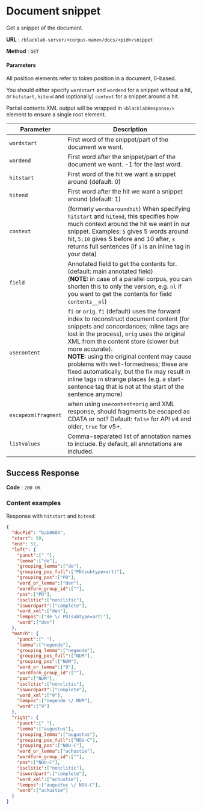 # Document snippet

Get a snippet of the document.

**URL** : `/blacklab-server/<corpus-name>/docs/<pid>/snippet`

**Method** : `GET`

#### Parameters

All position elements refer to token position in a document, 0-based.

You should either specify `wordstart` and `wordend` for a snippet without a hit, or `hitstart`, `hitend` and (optionally) `context` for a snippet around a hit.

Partial contents XML output will be wrapped in `<blacklabResponse/>` element to ensure a single root element.

| Parameter          | Description                                                                                                                                                                                                                                                                                                                                                                                                                                                                                       |
|--------------------|---------------------------------------------------------------------------------------------------------------------------------------------------------------------------------------------------------------------------------------------------------------------------------------------------------------------------------------------------------------------------------------------------------------------------------------------------------------------------------------------------|
| `wordstart`        | First word of the snippet/part of the document we want.                                                                                                                                                                                                                                                                                                                                                                                                                                           |
| `wordend`          | First word after the snippet/part of the document we want. -1 for the last word.                                                                                                                                                                                                                                                                                                                                                                                                                  |
| `hitstart`         | First word of the hit we want a snippet around (default: 0)                                                                                                                                                                                                                                                                                                                                                                                                                                       |
| `hitend`           | First word after the hit we want a snippet around (default: 1)                                                                                                                                                                                                                                                                                                                                                                                                                                    |
| `context`          | (formerly `wordsaroundhit`) When specifying `hitstart` and `hitend`, this specifies how much context around the hit we want in our snippet. Examples: `5` gives 5 words around hit, `5:10` gives 5 before and 10 after, `s` returns full sentences (if `s` is an inline tag in your data)                                                                                                                                                                                                         |
| `field`            | Annotated field to get the contents for.  (default: main annotated field)<br>(**NOTE:** in case of a parallel corpus, you can shorten this to only the version, e.g. `nl` if you want to get the contents for field `contents__nl`)                                                                                                                                                                                                                                                               |
| `usecontent`       | `fi` or `orig`. `fi` (default) uses the forward index to reconstruct document content (for snippets and concordances; inline tags are lost in the process), `orig` uses the original XML from the content store (slower but more accurate).<br/>**NOTE:** using the original content may cause problems with well-formedness; these are fixed automatically, but the fix may result in inline tags in strange places (e.g. a start-sentence tag that is not at the start of the sentence anymore) |
| `escapexmlfragment` | when using `usecontent=orig` and XML response, should fragments be escaped as CDATA or not? Default: `false` for API v4 and older, `true` for v5+.                                                                                                                                                                                                                                                                                                                                                |
| `listvalues`       | Comma-separated list of annotation names to include. By default, all annotations are included.                                                                                                                                                                                                                                                                                                                                                                                                    |


## Success Response

**Code** : `200 OK`


### Content examples

Response with `hitstart` and `hitend`:

```json
{
  "docPid": "bab0604",
  "start": 50,
  "end": 51,
  "left": {
    "punct":[" "],
    "lemma":["de"],
    "grouping_lemma":["de"],
    "grouping_pos_full":["PD(subtype=art)"],
    "grouping_pos":["PD"],
    "word_or_lemma":["den"],
    "wordform_group_id":[""],
    "pos":["PD"],
    "isclitic":["nonclitic"],
    "iswordpart":["complete"],
    "word_xml":["den"],
    "lempos":["de \/ PD(subtype=art)"],
    "word":["den"]
  },
  "match": {
    "punct":[" "],
    "lemma":["negende"],
    "grouping_lemma":["negende"],
    "grouping_pos_full":["NUM"],
    "grouping_pos":["NUM"],
    "word_or_lemma":["9"],
    "wordform_group_id":[""],
    "pos":["NUM"],
    "isclitic":["nonclitic"],
    "iswordpart":["complete"],
    "word_xml":["9"],
    "lempos":["negende \/ NUM"],
    "word":["9"]
  },
  "right": {
    "punct":[" "],
    "lemma":["augustus"],
    "grouping_lemma":["augustus"],
    "grouping_pos_full":["NOU-C"],
    "grouping_pos":["NOU-C"],
    "word_or_lemma":["achustie"],
    "wordform_group_id":[""],
    "pos":["NOU-C"],
    "isclitic":["nonclitic"],
    "iswordpart":["complete"],
    "word_xml":["achustie"],
    "lempos":["augustus \/ NOU-C"],
    "word":["achustie"]
  }
}
```

